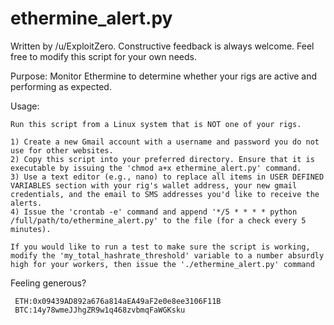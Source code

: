 # ethermine_alert.py

Written by /u/ExploitZero. Constructive feedback is always welcome. Feel free to modify this script for your own needs.

Purpose:
  Monitor Ethermine to determine whether your rigs are active and performing as expected.

Usage:

    Run this script from a Linux system that is NOT one of your rigs.

    1) Create a new Gmail account with a username and password you do not use for other websites.
    2) Copy this script into your preferred directory. Ensure that it is executable by issuing the 'chmod a+x ethermine_alert.py' command.
    3) Use a text editor (e.g., nano) to replace all items in USER DEFINED VARIABLES section with your rig's wallet address, your new gmail credentials, and the email to SMS addresses you'd like to receive the alerts.
    4) Issue the 'crontab -e' command and append '*/5 * * * * python /full/path/to/ethermine_alert.py' to the file (for a check every 5 minutes).

    If you would like to run a test to make sure the script is working, modify the 'my_total_hashrate_threshold' variable to a number absurdly high for your workers, then issue the './ethermine_alert.py' command

Feeling generous?

     ETH:0x09439AD892a676a814aEA49aF2e0e8ee3106F11B
     BTC:14y78wmeJJhgZR9w1q468zvbmqFaWGKsku
